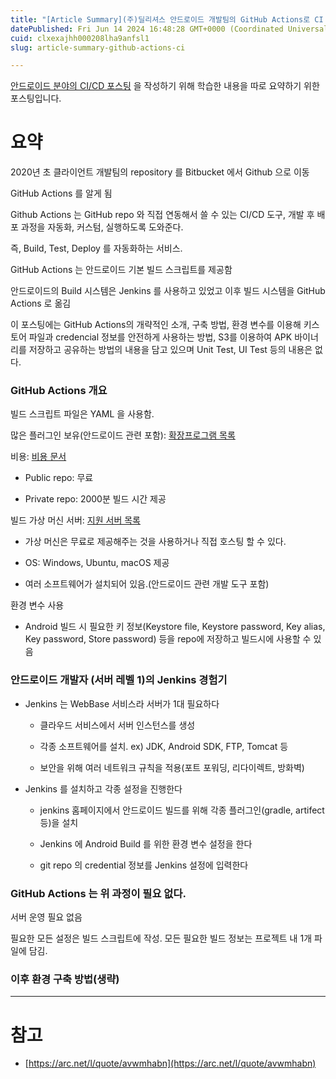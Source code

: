 ```yaml
---
title: "[Article Summary](주)딜리셔스 안드로이드 개발팀의 GitHub Actions로 CI 구축하기"
datePublished: Fri Jun 14 2024 16:48:28 GMT+0000 (Coordinated Universal Time)
cuid: clxexajhh000208lha9anfsl1
slug: article-summary-github-actions-ci

---
```


[안드로이드 분야의 CI/CD 포스팅](https://hashnode.com/preview/666bb7b91328932b05ad0178) 을 작성하기 위해 학습한 내용을 따로 요약하기 위한 포스팅입니다.

# 요약

2020년 초 클라이언트 개발팀의 repository 를 Bitbucket 에서 Github 으로 이동

GitHub Actions 를 알게 됨

Github Actions 는 GitHub repo 와 직접 연동해서 쓸 수 있는 CI/CD 도구, 개발 후 배포 과정을 자동화, 커스텀, 실행하도록 도와준다.

즉, Build, Test, Deploy 를 자동화하는 서비스.

GitHub Actions 는 안드로이드 기본 빌드 스크립트를 제공함

안드로이드의 Build 시스템은 Jenkins 를 사용하고 있었고 이후 빌드 시스템을 GitHub Actions 로 옮김

이 포스팅에는 GitHub Actions의 개략적인 소개, 구축 방법, 환경 변수를 이용해 키스토어 파일과 credencial 정보를 안전하게 사용하는 방법, S3를 이용하여 APK 바이너리를 저장하고 공유하는 방법의 내용을 담고 있으며 Unit Test, UI Test 등의 내용은 없다.

### GitHub Actions 개요

빌드 스크립트 파일은 YAML 을 사용함.

많은 플러그인 보유(안드로이드 관련 포함): [확장프로그램 목록](https://github.com/marketplace?type=actions)

비용: [비용 문서](https://docs.github.com/en/billing/managing-billing-for-github-actions/about-billing-for-github-actions)

* Public repo: 무료
    
* Private repo: 2000분 빌드 시간 제공
    

빌드 가상 머신 서버: [지원 서버 목록](https://github.com/actions/runner-images)

* 가상 머신은 무료로 제공해주는 것을 사용하거나 직접 호스팅 할 수 있다.
    
* OS: Windows, Ubuntu, macOS 제공
    
* 여러 소프트웨어가 설치되어 있음.(안드로이드 관련 개발 도구 포함)
    

환경 변수 사용

* Android 빌드 시 필요한 키 정보(Keystore file, Keystore password, Key alias, Key password, Store password) 등을 repo에 저장하고 빌드시에 사용할 수 있음
    

### 안드로이드 개발자 (서버 레벨 1)의 Jenkins 경험기

* Jenkins 는 WebBase 서비스라 서버가 1대 필요하다
    
    * 클라우드 서비스에서 서버 인스턴스를 생성
        
    * 각종 소프트웨어를 설치. ex) JDK, Android SDK, FTP, Tomcat 등
        
    * 보안을 위해 여러 네트워크 규칙을 적용(포트 포워딩, 리다이렉트, 방화벽)
        
* Jenkins 를 설치하고 각종 설정을 진행한다
    
    * jenkins 홈페이지에서 안드로이드 빌드를 위해 각종 플러그인(gradle, artifect 등)을 설치
        
    * Jenkins 에 Android Build 를 위한 환경 변수 설정을 한다
        
    * git repo 의 credential 정보를 Jenkins 설정에 입력한다
        

### GitHub Actions 는 위 과정이 필요 없다.

서버 운영 필요 없음

필요한 모든 설정은 빌드 스크립트에 작성. 모든 필요한 빌드 정보는 프로젝트 내 1개 파일에 담김.

### 이후 환경 구축 방법(생략)

---

# 참고

* [https://arc.net/l/quote/avwmhabn](https://arc.net/l/quote/avwmhabn)